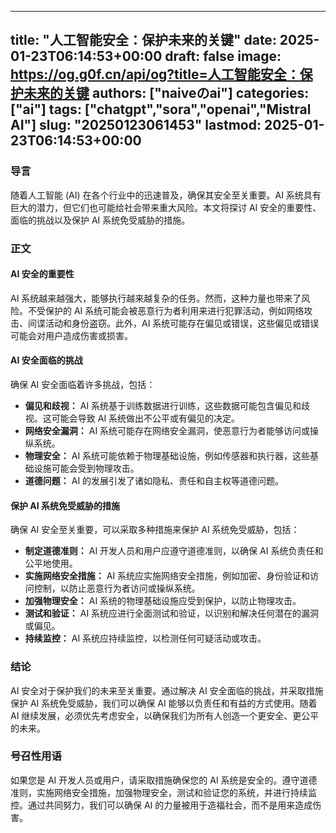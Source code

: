 
---
title: "人工智能安全：保护未来的关键"
date: 2025-01-23T06:14:53+00:00
draft: false
image: https://og.g0f.cn/api/og?title=人工智能安全：保护未来的关键
authors: ["naiveのai"]
categories: ["ai"]
tags: ["chatgpt","sora","openai","Mistral AI"]
slug: "20250123061453"
lastmod: 2025-01-23T06:14:53+00:00
---
### 导言

随着人工智能 (AI) 在各个行业中的迅速普及，确保其安全至关重要。AI 系统具有巨大的潜力，但它们也可能给社会带来重大风险。本文将探讨 AI 安全的重要性、面临的挑战以及保护 AI 系统免受威胁的措施。

### 正文

#### AI 安全的重要性

AI 系统越来越强大，能够执行越来越复杂的任务。然而，这种力量也带来了风险。不受保护的 AI 系统可能会被恶意行为者利用来进行犯罪活动，例如网络攻击、间谍活动和身份盗窃。此外，AI 系统可能存在偏见或错误，这些偏见或错误可能会对用户造成伤害或损害。

#### AI 安全面临的挑战

确保 AI 安全面临着许多挑战，包括：

- **偏见和歧视：** AI 系统基于训练数据进行训练，这些数据可能包含偏见和歧视。这可能会导致 AI 系统做出不公平或有偏见的决定。
- **网络安全漏洞：** AI 系统可能存在网络安全漏洞，使恶意行为者能够访问或操纵系统。
- **物理安全：** AI 系统可能依赖于物理基础设施，例如传感器和执行器，这些基础设施可能会受到物理攻击。
- **道德问题：** AI 的发展引发了诸如隐私、责任和自主权等道德问题。

#### 保护 AI 系统免受威胁的措施

确保 AI 安全至关重要，可以采取多种措施来保护 AI 系统免受威胁，包括：

- **制定道德准则：** AI 开发人员和用户应遵守道德准则，以确保 AI 系统负责任和公平地使用。
- **实施网络安全措施：** AI 系统应实施网络安全措施，例如加密、身份验证和访问控制，以防止恶意行为者访问或操纵系统。
- **加强物理安全：** AI 系统的物理基础设施应受到保护，以防止物理攻击。
- **测试和验证：** AI 系统应进行全面测试和验证，以识别和解决任何潜在的漏洞或偏见。
- **持续监控：** AI 系统应持续监控，以检测任何可疑活动或攻击。

### 结论

AI 安全对于保护我们的未来至关重要。通过解决 AI 安全面临的挑战，并采取措施保护 AI 系统免受威胁，我们可以确保 AI 能够以负责任和有益的方式使用。随着 AI 继续发展，必须优先考虑安全，以确保我们为所有人创造一个更安全、更公平的未来。

### 号召性用语

如果您是 AI 开发人员或用户，请采取措施确保您的 AI 系统是安全的。遵守道德准则，实施网络安全措施，加强物理安全，测试和验证您的系统，并进行持续监控。通过共同努力，我们可以确保 AI 的力量被用于造福社会，而不是用来造成伤害。